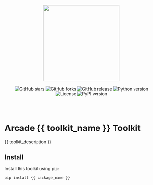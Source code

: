 <!-- A placeholder for a toolkit logo or cover image. Remove or replace with your own. -->
<h3 align="center">
  <a name="readme-top"></a>
  <img
    src="https://docs.arcade.dev/images/logo/arcade-logo.png"
    style="width: 250px;"
  >
</h3>
<!-- Add or remove badges as needed. For example, a GitHub star/fork badge or version badges. -->
<p align="center">
  <img src="https://img.shields.io/github/stars/{{ toolkit_author_name }}/{{ toolkit_name }}" alt="GitHub stars">
  <img src="https://img.shields.io/github/forks/{{ toolkit_author_name }}/{{ toolkit_name }}" alt="GitHub forks">
  <img src="https://img.shields.io/github/v/release/{{ toolkit_author_name }}/{{ toolkit_name }}" alt="GitHub release">
  <img src="https://img.shields.io/badge/python-3.10+-blue.svg" alt="Python version">
  <img src="https://img.shields.io/badge/license-MIT-green.svg" alt="License">
  <img src="https://img.shields.io/pypi/v/{{ package_name }}" alt="PyPI version">
</p>

<br>
<br>

# Arcade {{ toolkit_name }} Toolkit

{{ toolkit_description }}

## Install

Install this toolkit using pip:

```bash
pip install {{ package_name }}
```
